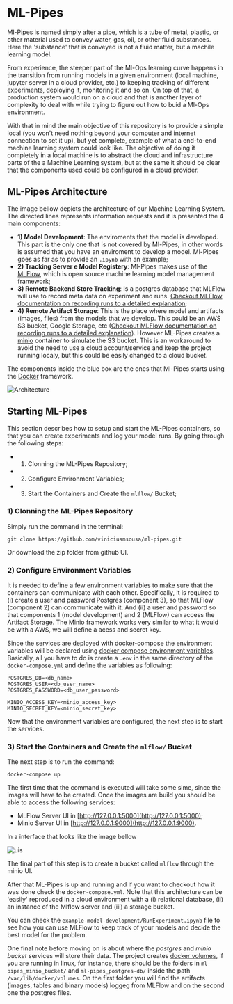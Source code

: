 # ML-Pipes

Ml-Pipes is named simply after a pipe, which is a tube of metal, plastic, or other material used to convey water, gas, oil, or other fluid substances. Here the 'substance' that is conveyed is not a fluid matter, but a machile learning model. 

From experience, the steeper part of the Ml-Ops learning curve happens in the transition from running models in a given environment (local machine, jupyter server in a cloud provider, etc.) to keeping tracking of different experiments, deploying it, monitoring it and so on. On top of that, a production system would run on a cloud and that is another layer of complexity to deal with while trying to figure out how to buid a Ml-Ops environment.

With that in mind the main objective of this repository is to provide a simple local (you won't need nothing beyond your computer and internet connection to set it up), but yet complete, example of what a end-to-end machine learning system could look like. The objective of doing it completely in a local machine is to abstract the cloud and infrastructure parts of the a Machine Learning system, but at the same it should be clear that the components used could be configured in a cloud provider. 

## ML-Pipes Architecture

The image bellow depicts the architecture of our Machine Learning System. The directed lines represents information requests and it is presented the 4 main components:
- **1) Model Development**: The enviroments that the model is developed. This part is the only one that is not covered by Ml-Pipes, in other words is assumed that you have an enviroment to develop a model. Ml-Pipes goes as far as to provide an `.ipynb` with an example;
- **2) Tracking Server e Model Registery**: Ml-Pipes makes use of the [MLFlow](https://www.mlflow.org/), which is open source machine learning model management framework;
- **3) Remote Backend Store Tracking**: Is a postgres database that MLFlow will use to record meta data on experiment and runs. [Checkout MLFlow documentation on recording runs to a detailed explanation](https://www.mlflow.org/docs/latest/tracking.html#where-runs-are-recorded);
- **4) Remote Artifact Storage**: This is the place where model and artifacts (images, files) from the models that we develop. This could be an AWS S3 bucket, Google Storage, etc ([Checkout MLFlow documentation on recording runs to a detailed explanation](https://www.mlflow.org/docs/latest/tracking.html#where-runs-are-recorded)). However ML-Pipes creates a [minio](https://min.io/) container to simulate the S3 bucket. This is an workaround to avoid the need to use a cloud account/service and keep the project running localy, but this could be easily changed to a cloud bucket. 

The components inside the blue box are the ones that Ml-Pipes starts using the [Docker](https://docs.docker.com/) framework.

![Architecture](https://drive.google.com/uc?export=view&id=1NpnQcclBGRGNxwiyR7bPDpKT6hDxryME)

## Starting ML-Pipes

This section describes how to setup and start the ML-Pipes containers, so that you can create experiments and log your model runs. By going through the following steps:
- 1) Clonning the ML-Pipes Repository;
- 2) Configure Environment Variables; 
- 3) Start the Containers and Create the `mlflow/` Bucket;
### 1) Clonning the ML-Pipes Repository

Simply run the command in the terminal:
```
git clone https://github.com/viniciusmsousa/ml-pipes.git
```
Or download the zip folder from github UI.

### 2) Configure Environment Variables

It is needed to define a few environment variables to make sure that the containers can communicate with each other. Specifically, it is required to (i) create a user and password Postgres (component 3), so that MLFlow (component 2) can communicate with it. And (ii) a user and password so that components 1 (model development) and 2 (MLFlow) can access the Artifact Storage. The Minio framework works very similar to what it would be with a AWS, we will define a acess and secret key.

Since the services are deployed with docker-compose the environment variables will be declared using [docker compose environment variables](https://docs.docker.com/compose/environment-variables/). Basically, all you have to do is create a `.env` in the same directory of the `docker-compose.yml` and define the variables as following:

```
POSTGRES_DB=<db_name>
POSTGRES_USER=<db_user_name>
POSTGRES_PASSWORD=<db_user_password>

MINIO_ACCESS_KEY=<minio_access_key>
MINIO_SECRET_KEY=<minio_secret_key>
```
Now that the environment variables are configured, the next step is to start the services.
### 3) Start the Containers and Create the `mlflow/` Bucket

The next step is to run the command:

```
docker-compose up
```

The first time that the command is executed will take some sime, since the images will have to be created. Once the images are build you should be able to access the following services:
- MLFlow Server UI in [http://127.0.0.1:5000](http://127.0.0.1:5000);
- Minio Server UI in [http://127.0.0.1:9000](http://127.0.0.1:9000).

In a interface that looks like the image bellow

![uis](https://drive.google.com/uc?export=view&id=1FDUdV_V5bTzAbRLv9rhHDSdK-ZOe6HSH)

The final part of this step is to create a bucket called `mlflow` through the minio UI.

After that ML-Pipes is up and running and if you want to checkout how it was done check the `docker-compose.yml`. Note that this architecture can be 'easily' reproduced in a cloud environment with a (i) relational database, (ii) an instance of the Mlflow server and (iii) a storage bucket.

You can check the `example-model-development/RunExperiment.ipynb` file to see how you can use MLFlow to keep track of your models and decide the best model for the problem.

One final note before moving on is about where the *postgres* and *minio bucket* services will store their data. The project creates [docker volumes](https://docs.docker.com/compose/compose-file/compose-file-v3/#volumes), if you are running in linux, for instance, there should be the folders in `ml-pipes_minio_bucket/` and `ml-pipes_postgres-db/` inside the path `/var/lib/docker/volumes`. On the first folder you will find the artifacts (images, tables and binary models) loggeg from MLFlow and on the second one the postgres files.   

